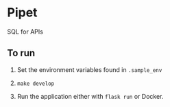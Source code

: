 # Pipet

SQL for APIs

## To run

1. Set the environment variables found in `.sample_env`

2. `make develop`

3. Run the application either with `flask run` or Docker.
